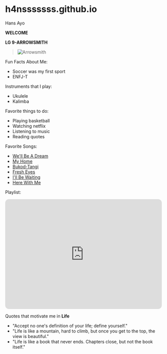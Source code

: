 # h4nsssssss.github.io
Hans Ayo

**WELCOME**

**LG 9-ARROWSMITH**



> ![Arrowsmith](https://scontent.fmnl25-1.fna.fbcdn.net/v/t1.15752-9/319046047_3313617482233420_4203510083690322401_n.jpg?_nc_cat=108&ccb=1-7&_nc_sid=ae9488&_nc_eui2=AeHCt32rnH6VTGkZ5HWudIq91u4sRgQFyYvW7ixGBAXJi7wzDXc_74oe4JVj6QBm_x34sQ_MVwC8zdM7pk85-T-u&_nc_ohc=9iTeUTDSRtcAX-ao8GQ&_nc_ht=scontent.fmnl25-1.fna&oh=03_AdTYWoqTDg1jR_ybNEUFJn8R5gHMYD1fAWeUU-myMz6f-w&oe=63EC1493)



Fun Facts About Me:

- Soccer was my first sport
- ENFJ-T


Instruments that I play:

- Ukulele
- Kalimba


Favorite things to do:

- Playing basketball
- Watching netflix
- Listening to music
- Reading quotes

Favorite Songs:

- [We'll Be A Dream](https://open.spotify.com/track/5L441bJlqd4wSogIp1WFj0?si=b8257325f8224705)
- [My Home](https://open.spotify.com/track/1oQRhjoum0RXwBsuxMAvwT?si=0043d5f9c19f4a9c)
- [Bukod-Tangi](https://open.spotify.com/track/66tKd60oZUTAK0PdmXJl09?si=2e4a85356cf04991)
- [Fresh Eyes](https://open.spotify.com/track/5NDUXbMwcnTQp66tI2zcdR?si=eb3ee7dd7d684574)
- [I'll Be Waiting](https://open.spotify.com/track/3fqBhOtYA62A5D20j8OaQY?si=88cd55da5a794af2)
- [Here With Me](https://open.spotify.com/album/0OuoHWf8yB0TPzoBWw1R1S?si=R31t2ZYUTZCjZnHP4j2luA)



Playlist:

<iframe style="border-radius:12px" src="https://open.spotify.com/embed/playlist/19puybgOMF8sED3m2PLPXl?utm_source=generator" width="100%" height="352" frameBorder="0" allowfullscreen="" allow="autoplay; clipboard-write; encrypted-media; fullscreen; picture-in-picture" loading="lazy"></iframe>




Quotes that motivate me in **Life**

- "Accept no one's definition of your life; define yourself."
- "Life is like a mountain, hard to climb, but once you get to the top, the view is beautiful."
- "Life is like a book that never ends. Chapters close, but not the book itself."
